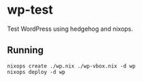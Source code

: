 # wp-test

Test WordPress using hedgehog and nixops.

## Running

```
nixops create ./wp.nix ./wp-vbox.nix -d wp
nixops deploy -d wp
```

